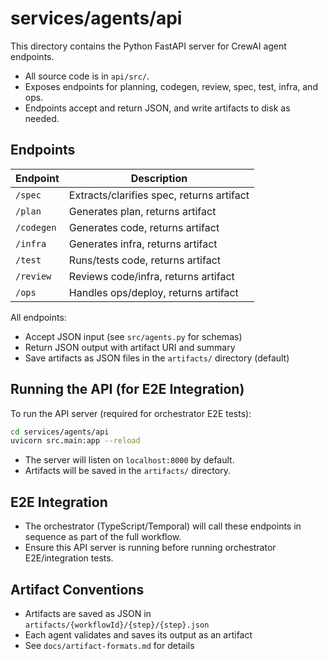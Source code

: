 # services/agents/api

This directory contains the Python FastAPI server for CrewAI agent endpoints.

- All source code is in `api/src/`.
- Exposes endpoints for planning, codegen, review, spec, test, infra, and ops.
- Endpoints accept and return JSON, and write artifacts to disk as needed.

## Endpoints

| Endpoint   | Description                                 |
|------------|---------------------------------------------|
| `/spec`    | Extracts/clarifies spec, returns artifact   |
| `/plan`    | Generates plan, returns artifact            |
| `/codegen` | Generates code, returns artifact            |
| `/infra`   | Generates infra, returns artifact           |
| `/test`    | Runs/tests code, returns artifact           |
| `/review`  | Reviews code/infra, returns artifact        |
| `/ops`     | Handles ops/deploy, returns artifact        |

All endpoints:
- Accept JSON input (see `src/agents.py` for schemas)
- Return JSON output with artifact URI and summary
- Save artifacts as JSON files in the `artifacts/` directory (default)

## Running the API (for E2E Integration)

To run the API server (required for orchestrator E2E tests):

```sh
cd services/agents/api
uvicorn src.main:app --reload
```

- The server will listen on `localhost:8000` by default.
- Artifacts will be saved in the `artifacts/` directory.

## E2E Integration

- The orchestrator (TypeScript/Temporal) will call these endpoints in sequence as part of the full workflow.
- Ensure this API server is running before running orchestrator E2E/integration tests.

## Artifact Conventions

- Artifacts are saved as JSON in `artifacts/{workflowId}/{step}/{step}.json`
- Each agent validates and saves its output as an artifact
- See `docs/artifact-formats.md` for details 
